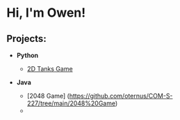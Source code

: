 <h1>Hi, I'm Owen! </h1>

<h2>Projects:</h2>

- <b>Python</b>
  - [2D Tanks Game](https://github.com/oternus/Tanks-CprE-186)
 
- <b>Java</b>
  - [2048 Game] (https://github.com/oternus/COM-S-227/tree/main/2048%20Game)
  - 
